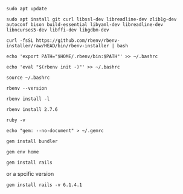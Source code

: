 ```
sudo apt update
```


```
sudo apt install git curl libssl-dev libreadline-dev zlib1g-dev autoconf bison build-essential libyaml-dev libreadline-dev libncurses5-dev libffi-dev libgdbm-dev
```


```
curl -fsSL https://github.com/rbenv/rbenv-installer/raw/HEAD/bin/rbenv-installer | bash
```


```
echo 'export PATH="$HOME/.rbenv/bin:$PATH"' >> ~/.bashrc
```



```
echo 'eval "$(rbenv init -)"' >> ~/.bashrc
```



```
source ~/.bashrc
```



```
rbenv --version
```

```
rbenv install -l
```


```
rbenv install 2.7.6
```

```
ruby -v
```


```
echo "gem: --no-document" > ~/.gemrc
```

```
gem install bundler
```


```
gem env home
```


```
gem install rails
```

or a spcific version

```
gem install rails -v 6.1.4.1
```


